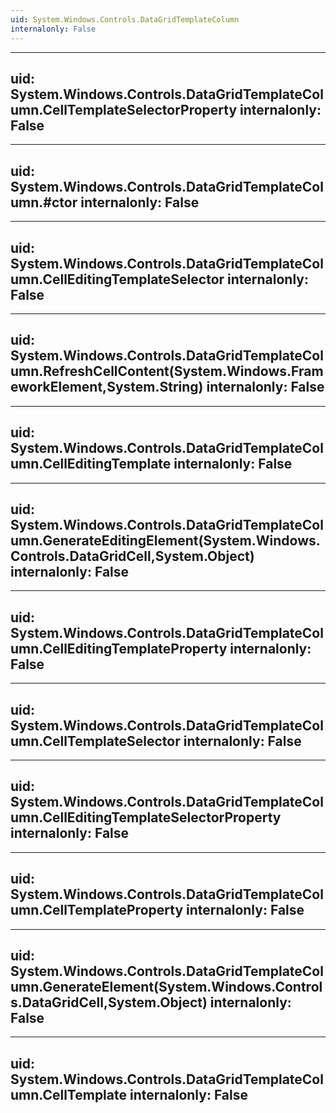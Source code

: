 ```yaml
---
uid: System.Windows.Controls.DataGridTemplateColumn
internalonly: False
---
```


---
uid: System.Windows.Controls.DataGridTemplateColumn.CellTemplateSelectorProperty
internalonly: False
---

---
uid: System.Windows.Controls.DataGridTemplateColumn.#ctor
internalonly: False
---

---
uid: System.Windows.Controls.DataGridTemplateColumn.CellEditingTemplateSelector
internalonly: False
---

---
uid: System.Windows.Controls.DataGridTemplateColumn.RefreshCellContent(System.Windows.FrameworkElement,System.String)
internalonly: False
---

---
uid: System.Windows.Controls.DataGridTemplateColumn.CellEditingTemplate
internalonly: False
---

---
uid: System.Windows.Controls.DataGridTemplateColumn.GenerateEditingElement(System.Windows.Controls.DataGridCell,System.Object)
internalonly: False
---

---
uid: System.Windows.Controls.DataGridTemplateColumn.CellEditingTemplateProperty
internalonly: False
---

---
uid: System.Windows.Controls.DataGridTemplateColumn.CellTemplateSelector
internalonly: False
---

---
uid: System.Windows.Controls.DataGridTemplateColumn.CellEditingTemplateSelectorProperty
internalonly: False
---

---
uid: System.Windows.Controls.DataGridTemplateColumn.CellTemplateProperty
internalonly: False
---

---
uid: System.Windows.Controls.DataGridTemplateColumn.GenerateElement(System.Windows.Controls.DataGridCell,System.Object)
internalonly: False
---

---
uid: System.Windows.Controls.DataGridTemplateColumn.CellTemplate
internalonly: False
---
